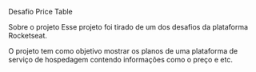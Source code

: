 
Desafio Price Table

Sobre o projeto
Esse projeto foi tirado de um dos desafios da plataforma Rocketseat.

O projeto tem como objetivo mostrar os planos
de uma plataforma de serviço de hospedagem 
contendo informações como o preço e etc.
